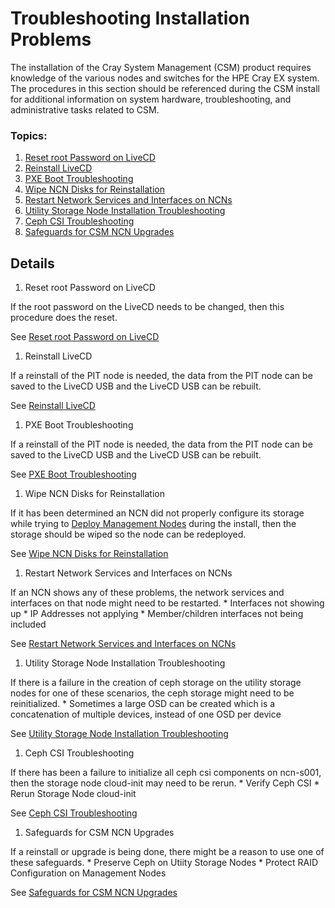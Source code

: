 # Troubleshooting Installation Problems

The installation of the Cray System Management (CSM) product requires knowledge of the various nodes and
switches for the HPE Cray EX system. The procedures in this section should be referenced during the CSM install
for additional information on system hardware, troubleshooting, and administrative tasks related to CSM.

### Topics:

   1. [Reset root Password on LiveCD](#reset_root_password_on_LiveCD)
   1. [Reinstall LiveCD](#reinstall_livecd)
   1. [PXE Boot Troubleshooting](#pxe_boot_troubleshooting)
   1. [Wipe NCN Disks for Reinstallation](#wipe_ncn_disks_for_reinstallation)
   1. [Restart Network Services and Interfaces on NCNs](#restart_network_services_and_interfaces_on_ncns)
   1. [Utility Storage Node Installation Troubleshooting](#utility_storage_node_installation_troubleshooting)
   1. [Ceph CSI Troubleshooting](#ceph_csi_troubleshooting)
   1. [Safeguards for CSM NCN Upgrades](#safeguards_for_csm_ncn_upgrades)


## Details

   <a name="reset_root_password_on_LiveCD"></a>

   1. Reset root Password on LiveCD

   If the root password on the LiveCD needs to be changed, then this procedure does the reset.

   See [Reset root Password on LiveCD](reset_root_password_on_LiveCD.md)

   <a name="reinstall_livecd"></a>

   1. Reinstall LiveCD

   If a reinstall of the PIT node is needed, the data from the PIT node can be saved to the LiveCD USB and
   the LiveCD USB can be rebuilt.

   See [Reinstall LiveCD](reinstall_livecd.md)

   <a name="pxe_boot_troubleshooting"></a>

   1. PXE Boot Troubleshooting

   If a reinstall of the PIT node is needed, the data from the PIT node can be saved to the LiveCD USB and
   the LiveCD USB can be rebuilt.

   See [PXE Boot Troubleshooting](pxe_boot_troubleshooting.md)

   <a name="wipe_ncn_disks_for_reinstallation"></a>

   1. Wipe NCN Disks for Reinstallation

   If it has been determined an NCN did not properly configure its storage while trying to
   [Deploy Management Nodes](deploy_management_nodes.md) during the install, then the
   storage should be wiped so the node can be redeployed.

   See [Wipe NCN Disks for Reinstallation](wipe_ncn_disks_for_reinstallation.md)

   <a name="restart_network_services_and_interfaces_on_ncns"></a>

   1. Restart Network Services and Interfaces on NCNs

   If an NCN shows any of these problems, the network services and interfaces on that node might need to be restarted.
      * Interfaces not showing up
      * IP Addresses not applying
      * Member/children interfaces not being included

   See [Restart Network Services and Interfaces on NCNs](restart_network_services_and_interfaces_on_ncns.md)

   <a name="utility_storage_node_installation_troubleshooting"></a>

   1. Utility Storage Node Installation Troubleshooting

   If there is a failure in the creation of ceph storage on the utility storage nodes for one of these scenarios,
   the ceph storage might need to be reinitialized. 
      * Sometimes a large OSD can be created which is a concatenation of multiple devices, instead of one OSD per device

   See [Utility Storage Node Installation Troubleshooting](utility_storage_node_installation_troubleshooting.md)

   <a name="ceph_csi_troubleshooting"></a>

   1. Ceph CSI Troubleshooting

   If there has been a failure to initialize all ceph csi components on ncn-s001, then the storage node 
   cloud-init may need to be rerun.
      * Verify Ceph CSI
      * Rerun Storage Node cloud-init

   See [Ceph CSI Troubleshooting](ceph_csi_troubleshooting.md)

   <a name="safeguards_for_csm_ncn_upgrades"></a>

   1. Safeguards for CSM NCN Upgrades

   If a reinstall or upgrade is being done, there might be a reason to use one of these safeguards.
      * Preserve Ceph on Utiity Storage Nodes
      * Protect RAID Configuration on Management Nodes

   See [Safeguards for CSM NCN Upgrades](safeguards_for_csm_ncn_upgrades.md)
